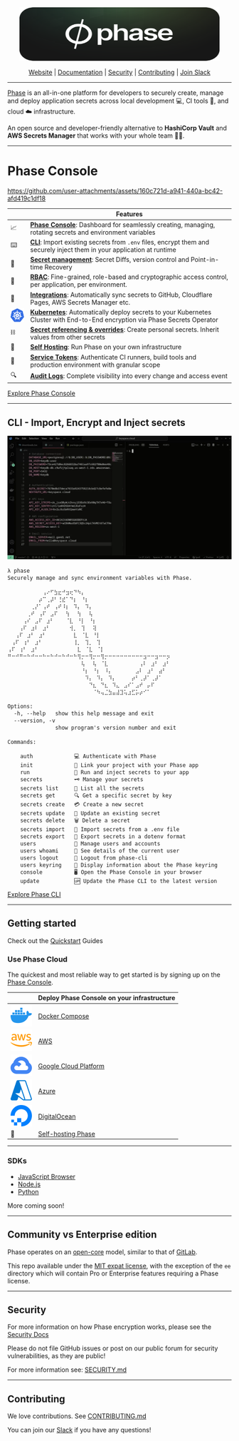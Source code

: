 <div align="center">
  <!-- Phase Console -->
  <a href="https://phase.dev">
  <img height="120" width="450" src="img/phase-lattice-logo.svg" alt="Phase">
  </a>

  <a href="https://phase.dev">Website</a> |
  <a href="https://docs.phase.dev">Documentation</a> |
  <a href="https://docs.phase.dev/security">Security</a> |
    <a href="https://github.com/phasehq/console/blob/main/CONTRIBUTING.md">Contributing</a> |
  <a href="https://slack.phase.dev">Join Slack</a>
</div>

---

[Phase](https://phase.dev) is an all-in-one platform for developers to securely create, manage and deploy application secrets across local development 💻, CI tools 🔨, and cloud ☁️ infrastructure.

An open source and developer-friendly alternative to **HashiCorp Vault** and **AWS Secrets Manager** that works with your whole team 🧑‍💻.

---

# Phase Console
https://github.com/user-attachments/assets/160c721d-a941-440a-bc42-afd419c1df18


|     | **Features**                                                                                                                                                |
| --- | ----------------------------------------------------------------------------------------------------------------------------------------------------------- |
| 📈  | **[Phase Console](https://console.phase.dev)**: Dashboard for seamlessly creating, managing, rotating secrets and environment variables                |
| ⌨️  | **[CLI](https://github.com/phasehq/cli)**: Import existing secrets from `.env` files, encrypt them and securely inject them in your application at runtime  |
| 🤫  | **[Secret management](https://docs.phase.dev/console/apps)**: Secret Diffs, version control and Point-in-time Recovery                                                                                    |
| 🙋  | **[RBAC](https://docs.phase.dev/console/users#user-roles)**: Fine-grained, role-based and cryptographic access control, per application, per environment.                                                      |
| 🔌  | **[Integrations](https://docs.phase.dev/#integrate-phase)**: Automatically sync secrets to GitHub, Cloudflare Pages, AWS Secrets Manager etc.                                                        |
| ![Kubernets](img/kubernetes.svg)  | **[Kubernetes](https://docs.phase.dev/integrations/platforms/kubernetes)**: Automatically deploy secrets to your Kubernetes Cluster with End-to-End encryption via Phase Secrets Operator   |
| ⛓️  | **[Secret referencing & overrides](https://docs.phase.dev/console/secrets)**: Create personal secrets. Inherit values from other secrets                                                              |
| 🥡  | **[Self Hosting](https://docs.phase.dev)**: Run Phase on your own infrastructure                                                                            |
| 🔑  | **[Service Tokens](https://docs.phase.dev/console/tokens#service-tokens)**: Authenticate CI runners, build tools and production environment with granular scope                                                    |
| 🔍  | **[Audit Logs]()**: Complete visibility into every change and access event                                                                                  |

[Explore Phase Console](https://docs.phase.dev/console)

---

## CLI - Import, Encrypt and Inject secrets

![Phase CI](img/phase-cli-import-run.webp)

```fish
λ phase
Securely manage and sync environment variables with Phase.

⠀⠀⠀⠀⠀⠀⠀⠀⠀⢠⠔⠋⣳⣖⠚⣲⢖⠙⠳⡄⠀⠀⠀⠀⠀⠀⠀⠀⠀⠀⠀⠀⠀⠀⠀⠀⠀⠀⠀⠀⠀⠀⠀⠀⠀⠀
⠀⠀⠀⠀⠀⠀⠀⠀⡴⠉⢀⡼⠃⢘⣞⠁⠙⡆⠀⠘⡆⠀⠀⠀⠀⠀⠀⠀⠀⠀⠀⠀⠀⠀⠀⠀⠀⠀⠀⠀⠀⠀⠀⠀⠀⠀
⠀⠀⠀⠀⠀⠀⢀⡜⠁⢠⠞⠀⢠⠞⠸⡆⠀⠹⡄⠀⠹⡄⠀⠀⠀⠀⠀⠀⠀⠀⠀⠀⠀⠀⠀⠀⠀⠀⠀⠀⠀⠀⠀⠀⠀⠀
⠀⠀⠀⠀⠀⢀⠞⠀⢠⠏⠀⣠⠏⠀⠀⢳⠀⠀⢳⠀⠀⢧⠀⠀⠀⠀⠀⠀⠀⠀⠀⠀⠀⠀⠀⠀⠀⠀⠀⠀⠀⠀⠀⠀⠀⠀
⠀⠀⠀⠀⢠⠎⠀⣠⠏⠀⣰⠃⠀⠀⠀⠈⣇⠀⠘⡇⠀⠘⡆⠀⠀⠀⠀⠀⠀⠀⠀⠀⠀⠀⠀⠀⠀⠀⠀⠀⠀⠀⠀⠀⠀⠀
⠀⠀⠀⢠⠏⠀⣰⠇⠀⣰⠃⠀⠀⠀⠀⠀⢺⡀⠀⢹⠀⠀⢽⠀⠀⠀⠀⠀⠀⠀⠀⠀⠀⠀⠀⠀⠀⠀⠀⠀⠀⠀⠀⠀⠀⠀
⠀⠀⢠⠏⠀⣰⠃⠀⣰⠃⠀⠀⠀⠀⠀⠀⠀⣇⠀⠈⣇⠀⠘⡇⠀⠀⠀⠀⠀⠀⠀⠀⠀⠀⠀⠀⠀⠀⠀⠀⠀⠀⠀⠀⠀⠀
⠀⢠⠏⠀⢰⠃⠀⣰⠃⠀⠀⠀⠀⠀⠀⠀⠀⢸⡀⠀⢹⡀⠀⢹⠀⠀⠀⠀⠀⠀⠀⠀⠀⠀⠀⠀⠀⠀⠀⠀⠀⠀⠀⠀⠀⠀
⢠⠏⠀⢰⠃⠀⣰⠃⠀⠀⠀⠀⠀⠀⠀⠀⠀⠀⣇⠀⠈⣇⠀⠈⡇⠀⠀⠀⠀⠀⠀⠀⠀⠀⠀⠀⠀⠀⠀⠀⠀⠀⠀⠀⠀⠀
⠛⠒⠚⠛⠒⠓⠚⠒⠒⠓⠒⠓⠚⠒⠓⠚⠒⠓⢻⡒⠒⢻⡒⠒⢻⡒⠒⠒⠒⠒⠒⠒⠒⠒⠒⣲⠒⠒⣲⠒⠒⡲⠀⠀⠀⠀
⠀⠀⠀⠀⠀⠀⠀⠀⠀⠀⠀⠀⠀⠀⠀⠀⠀⠀⠀⢧⠀⠀⢧⠀⠈⣇⠀⠀⠀⠀⠀⠀⠀⠀⢠⠇⠀⣰⠃⠀⣰⠃⠀⠀⠀⠀
⠀⠀⠀⠀⠀⠀⠀⠀⠀⠀⠀⠀⠀⠀⠀⠀⠀⠀⠀⠘⡆⠀⠘⡆⠀⠸⡄⠀⠀⠀⠀⠀⠀⣠⠇⠀⣰⠃⠀⣴⠃⠀⠀⠀⠀⠀
⠀⠀⠀⠀⠀⠀⠀⠀⠀⠀⠀⠀⠀⠀⠀⠀⠀⠀⠀⠀⠹⡄⠀⠹⡄⠀⠹⡄⠀⠀⠀⠀⡴⠃⢀⡼⠁⢀⡼⠁⠀⠀⠀⠀⠀⠀
⠀⠀⠀⠀⠀⠀⠀⠀⠀⠀⠀⠀⠀⠀⠀⠀⠀⠀⠀⠀⠀⠙⣆⠀⠙⣆⠀⠹⣄⠀⣠⠎⠁⣠⠞⠀⡤⠏⠀⠀⠀⠀⠀⠀⠀⠀
⠀⠀⠀⠀⠀⠀⠀⠀⠀⠀⠀⠀⠀⠀⠀⠀⠀⠀⠀⠀⠀⠀⠈⠳⢤⣈⣳⣤⣼⣹⢥⣰⣋⡥⡴⠊⠁⠀⠀⠀⠀⠀⠀⠀⠀⠀

Options:
  -h, --help   show this help message and exit
  --version, -v
               show program's version number and exit

Commands:

    auth             💻 Authenticate with Phase
    init             🔗 Link your project with your Phase app
    run              🚀 Run and inject secrets to your app
    secrets          🗝️ Manage your secrets
    secrets list     📇 List all the secrets
    secrets get      🔍 Get a specific secret by key
    secrets create   💳 Create a new secret
    secrets update   📝 Update an existing secret
    secrets delete   🗑️ Delete a secret
    secrets import   📩 Import secrets from a .env file
    secrets export   🥡 Export secrets in a dotenv format
    users            👥 Manage users and accounts
    users whoami     🙋 See details of the current user
    users logout     🏃 Logout from phase-cli
    users keyring    🔐 Display information about the Phase keyring
    console          🖥️ Open the Phase Console in your browser
    update           🆙 Update the Phase CLI to the latest version
```

[Explore Phase CLI](https://github.com/phasehq/cli)

---

## Getting started

Check out the [Quickstart](https://docs.phase.dev/quickstart) Guides

### Use Phase Cloud

The quickest and most reliable way to get started is by signing up on the [Phase Console](https://console.phase.dev/).

|                                                                                                                                                                                                                                                                                                                                                                                                                                                                                                                                                                                                                                                                                                                                                                                                                                                                                                                                                                                                                                                                                                                                                                                                                                                                                                                                                                                                                                                                                                                                                                                                                                                                                                                                                                                                                                                                                                                                                                                                                                                                                                                                                                                                                                                                                                                                                                                                                                                                                                                                                                                                                                                                                                                                                                                                                                                                                                                                                                                                                                                                                                                                                                                                                                                                                                     | **Deploy Phase Console on your infrastructure**                      |
| --------------------------------------------------------------------------------------------------------------------------------------------------------------------------------------------------------------------------------------------------------------------------------------------------------------------------------------------------------------------------------------------------------------------------------------------------------------------------------------------------------------------------------------------------------------------------------------------------------------------------------------------------------------------------------------------------------------------------------------------------------------------------------------------------------------------------------------------------------------------------------------------------------------------------------------------------------------------------------------------------------------------------------------------------------------------------------------------------------------------------------------------------------------------------------------------------------------------------------------------------------------------------------------------------------------------------------------------------------------------------------------------------------------------------------------------------------------------------------------------------------------------------------------------------------------------------------------------------------------------------------------------------------------------------------------------------------------------------------------------------------------------------------------------------------------------------------------------------------------------------------------------------------------------------------------------------------------------------------------------------------------------------------------------------------------------------------------------------------------------------------------------------------------------------------------------------------------------------------------------------------------------------------------------------------------------------------------------------------------------------------------------------------------------------------------------------------------------------------------------------------------------------------------------------------------------------------------------------------------------------------------------------------------------------------------------------------------------------------------------------------------------------------------------------------------------------------------------------------------------------------------------------------------------------------------------------------------------------------------------------------------------------------------------------------------------------------------------------------------------------------------------------------------------------------------------------------------------------------------------------------------------------------------------------- | -------------------------------------------------------------------- |
|![Docker](img/docker.svg) | [Docker Compose](https://docs.phase.dev/self-hosting/docker-compose) |
|![AWS](img/aws.svg)  | [AWS](https://docs.phase.dev/self-hosting/aws)                       |
|![GCP](img/gcp.svg)  | [Google Cloud Platform](https://docs.phase.dev/self-hosting/gcp)     |
|![Azure](img/azure.svg)  | [Azure](https://docs.phase.dev/self-hosting/azure)                   |
|![DigitalOcean](img/do.svg) | [DigitalOcean](https://docs.phase.dev/self-hosting/digitalocean)     |
| 🥡                                                                                                                                                                                                                                                                                                                                                                                                                                                                                                                                                                                                                                                                                                                                                                                                                                                                                                                                                                                                                                                                                                                                                                                                                                                                                                                                                                                                                                                                                                                                                                                                                                                                                                                                                                                                                                                                                                                                                                                                                                                                                                                                                                                                                                                                                                                                                                                                                                                                                                                                                                                                                                                                                                                                                                                                                                                                                                                                                                                                                                                                                                                                                                                                                                                                                                  | [Self-hosting Phase](https://docs.phase.dev/self-hosting)            |

---

### SDKs

- [JavaScript Browser](https://github.com/phasehq/client-js-sdk)
- [Node.js](https://github.com/phasehq/node-sdk)
- [Python](https://github.com/phasehq/python-sdk)

More coming soon!

---

## Community vs Enterprise edition

Phase operates on an [open-core](https://en.wikipedia.org/wiki/Open-core_model) model, similar to that of [GitLab](https://gitlab.com).

This repo available under the [MIT expat license](/LICENSE), with the exception of the `ee` directory which will contain Pro or Enterprise features requiring a Phase license.

---

## Security

For more information on how Phase encryption works, please see the [Security Docs](https://docs.phase.dev/security)

Please do not file GitHub issues or post on our public forum for security vulnerabilities, as they are public!

For more information see: [SECURITY.md](/SECURITY.md)

---

## Contributing

We love contributions. See [CONTRIBUTING.md](/CONTRIBUTING.md)

You can join our [Slack](https://slack.phase.dev) if you have any questions!
